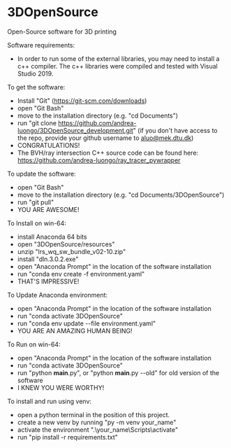 # 3DOpenSource
Open-Source software for 3D printing

Software requirements:
- In order to run some of the external libraries, you may need to install a c++ compiler. The c++ libraries were compiled and tested with Visual Studio 2019.

To get the software:
- Install "Git" (https://git-scm.com/downloads)
- open "Git Bash"
- move to the installation directory (e.g. "cd Documents")
- run "git clone https://github.com/andrea-luongo/3DOpenSource_development.git" (if you don't have access to the repo, provide your github username to aluo@mek.dtu.dk)
- CONGRATULATIONS!
- The BVH/ray intersection C++ source code can be found here: https://github.com/andrea-luongo/ray_tracer_pywrapper


To update the software:
- open "Git Bash"
- move to the installation directory (e.g. "cd Documents/3DOpenSource")
- run "git pull"
- YOU ARE AWESOME!

To Install on win-64:
- install Anaconda 64 bits
- open "3DOpenSource/resources"
- unzip "lrs_wq_sw_bundle_v02-10.zip"
- install "dln.3.0.2.exe"
- open "Anaconda Prompt" in the location of the software installation
- run "conda env create -f environment.yaml"
- THAT'S IMPRESSIVE!

To Update Anaconda environment:
- open "Anaconda Prompt" in the location of the software installation
- run "conda activate 3DOpenSource"
- run "conda env update --file environment.yaml"
- YOU ARE AN AMAZING HUMAN BEING!

To Run on win-64:

- open "Anaconda Prompt" in the location of the software installation
- run "conda activate 3DOpenSource"
- run "python __main__.py", or "python __main__.py --old" for old version of the software
- I KNEW YOU WERE WORTHY!

To install and run using venv:

- open a python terminal in the position of this project.
- create a new venv by running "py -m venv your_name"
- activate the environment ".\your_name\Scripts\activate"
- run "pip install -r requirements.txt"
